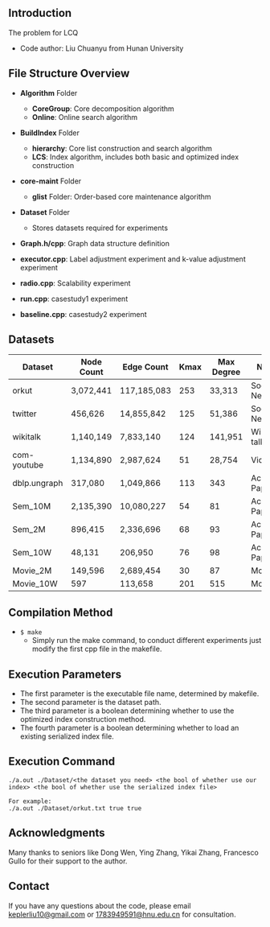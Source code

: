 ## Introduction
The problem for LCQ
- Code author: Liu Chuanyu from Hunan University

## File Structure Overview
- **Algorithm** Folder
  - **CoreGroup**: Core decomposition algorithm
  - **Online**: Online search algorithm
- **BuildIndex** Folder
  - **hierarchy**: Core list construction and search algorithm
  - **LCS**: Index algorithm, includes both basic and optimized index construction
- **core-maint** Folder
  - **glist** Folder: Order-based core maintenance algorithm
- **Dataset** Folder
  - Stores datasets required for experiments

- **Graph.h/cpp**: Graph data structure definition
- **executor.cpp**: Label adjustment experiment and k-value adjustment experiment
- **radio.cpp**: Scalability experiment
- **run.cpp**: casestudy1 experiment
- **baseline.cpp**: casestudy2 experiment

## Datasets

| Dataset      | Node Count | Edge Count  | Kmax | Max Degree | Nature          |
|--------------|------------|-------------|------|------------|-----------------|
| orkut        | 3,072,441  | 117,185,083 | 253  | 33,313     | Social Network  |
| twitter      | 456,626    | 14,855,842  | 125  | 51,386     | Social Network  |
| wikitalk     | 1,140,149  | 7,833,140   | 124  | 141,951    | Wikipedia talk  |
| com-youtube  | 1,134,890  | 2,987,624   | 51   | 28,754     | Video           |
| dblp.ungraph | 317,080    | 1,049,866   | 113  | 343        | Academic Papers |
| Sem_10M      | 2,135,390  | 10,080,227  | 54   | 81         | Academic Papers |
| Sem_2M       | 896,415    | 2,336,696   | 68   | 93         | Academic Papers |
| Sem_10W      | 48,131     | 206,950     | 76   | 98         | Academic Papers |
| Movie_2M     | 149,596    | 2,689,454   | 30   | 87         | Movies          |
| Movie_10W    | 597        | 113,658     | 201  | 515        | Movies          |

## Compilation Method
- `$ make`
  - Simply run the make command, to conduct different experiments just modify the first cpp file in the makefile.

## Execution Parameters
- The first parameter is the executable file name, determined by makefile.
- The second parameter is the dataset path.
- The third parameter is a boolean determining whether to use the optimized index construction method.
- The fourth parameter is a boolean determining whether to load an existing serialized index file.

## Execution Command
```
./a.out ./Dataset/<the dataset you need> <the bool of whether use our index> <the bool of whether use the serialized index file>

For example:
./a.out ./Dataset/orkut.txt true true
```

## Acknowledgments
Many thanks to seniors like Dong Wen, Ying Zhang, Yikai Zhang, Francesco Gullo for their support to the author.

## Contact
If you have any questions about the code, please email keplerliu10@gmail.com or 1783949591@hnu.edu.cn for consultation.
